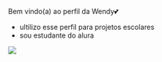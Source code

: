 Bem vindo(a) ao perfil da Wendy💕 
- ultilizo esse perfil para projetos escolares
- sou estudante do alura




![](https://media.giphy.com/media/kyLYXonQYYfwYDIeZl/giphy.gif?cid=6c09b95297dmpzg42uv9uumfz6omiwltg59w8jnar809ffar&ep=v1_gifs_trending&rid=giphy.gif&ct=g)
